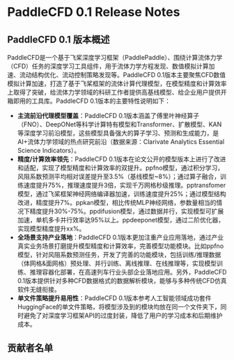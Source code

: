 # PaddleCFD 0.1 Release Notes

## PaddleCFD 0.1 版本概述
PaddleCFD是一个基于飞桨深度学习框架（PaddlePaddle）、围绕计算流体力学（CFD）任务的深度学习工具组件，用于流体力学方程发现、数值模拟计算加速、流动结构优化、流动控制策略发现等。PaddleCFD 0.1版本主要聚焦CFD数值模拟计算加速，打造了基于飞桨框架的流体计算代理模型，在模型精度和计算效率上取得了突破，给流体力学领域的科研工作者提供高基线模型、给企业用户提供开箱即用的工具库。PaddleCFD 0.1版本的主要特性说明如下：
- **主流前沿代理模型覆盖**：PaddleCFD 0.1版本涵盖了傅里叶神经算子（FNO）、DeepONet等科学计算特有模型和Transformer、扩散模型、KAN等深度学习前沿模型，这些模型具备强大的算子学习、预测和生成能力，是AI+流体力学领域的热点研究前沿（数据来源：Clarivate Analytics Essential Science Indicators）。
- **精度/计算效率领先**：PaddleCFD 0.1版本在论文公开的模型版本上进行了改进和适配，实现了模型精度和计算效率的双提升。ppfno模型，通过积分学习，风阻系数预测平均相对误差提升至3.5%（基线模型~8%）；通过算子融合，训练速度提升75%，推理速度提升3倍，实现千万网格秒级推理。pptransfomer模型，通过飞桨框架神经网络编译器加速，训练速度提升25%；通过模型结构改进，精度提升7%。ppkan模型，相比传统MLP神经网络，参数量相当的情况下精度提升30%-75%。ppdifusion模型，通过数据并行，实现模型可扩展加速，单机多卡并行效率达95%以上。ppdeeponet模型，通过二阶优化器，实现模型精度提升xx%。
- **全场景支持产业落地**：PaddleCFD 0.1版本更加注重产业应用落地，通过产业真实业务场景打磨提升模型精度和计算效率，完善模型功能模块。比如ppfno模型，针对风阻系数预测任务，开发了完善的功能模块，包括训练/推理数据（体网格&面网格）预处理、并行训练、离线推理、在线推理等，实现模型训练、推理容器化部署，在高速列车行业头部企业落地应用。另外，PaddleCFD 0.1版本提供针对多种CFD数据格式的数据解析模块，能够与多种传统CFD仿真软件无缝衔接。
- **单文件策略提升易用性**：PaddleCFD 0.1版本参考人工智能领域成功套件HuggingFace的单文件策略，将模型涉及到的模块均放在同一个文件夹下，同时避免了对深度学习框架API的过度封装，降低了用户的学习成本和后期维护成本。



## 贡献者名单


